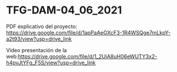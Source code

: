 # TFG-DAM-04_06_2021

PDF explicativo del proyecto: https://drive.google.com/file/d/1apPaAeGXcF3-1R4WSQge7mLkpY-a2t93/view?usp=drive_link

Video presentación de la web:https://drive.google.com/file/d/1_2UiA8uH06eWUTY3x2-h4pvJtYFg_F5S/view?usp=drive_link
